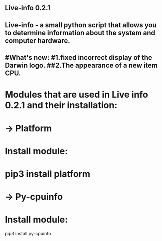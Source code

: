 **Live-info 0.2.1**
-------------------------------------------------------------
Live-info - a small python script that allows you to determine 
information about the system and computer hardware.
--------------------------------------------------------------
#What's new:
#1.fixed incorrect display of the Darwin logo.
##2.The appearance of a new item CPU.
---------------------------------------------------------------
Modules that are used in Live info 0.2.1 and their installation:
===============
-> Platform
===============
Install module:
===============
pip3 install platform
==============
-> Py-cpuinfo
==============
Install module:
==============
pip3 install py-cpuinfo
